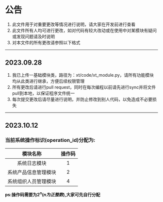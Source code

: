 # 公告
1. 此文件用于对重要更改等情况进行说明，请大家在开发前进行查看
2. 此文件所有人均可进行更改，如对代码有较大改动或在使用中对某模块有疑问或发现问题请及时说明
3. 对本文件的所有更改请参照以下格式
-----
## 2023.09.28 
1. 我已上传一基础模块类，路径为：xt/code/xt_module.py，请所有功能模块均从此类进行继承，方便后续权限管理
2. 所有更改后请进行pull request，同时在每次编程以前请先进行sync并将文件pull到本地，以保证程序文件统一
3. 每次提交更改后请尽量进行说明，并防止修改到别人代码，以免造成不必要损失
-----
## 2023.10.12
### 当前系统操作标识(operation_id)分配为:
|模块名称|操作码|
|:-:|:-:|
|系统日志模块|1|
|系统产品信息管理模块|2|
|系统组织人员管理模块|4|

**ps:操作码需要为$2^{n}(n为正整数)$,大家可先自行分配**
